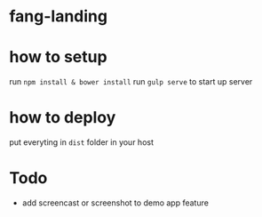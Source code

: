 # fang-landing

# how to setup

run `npm install & bower install`
run `gulp serve` to start up server

# how to deploy

put everyting in `dist` folder in your host

# Todo

* add screencast or screenshot to demo app feature
